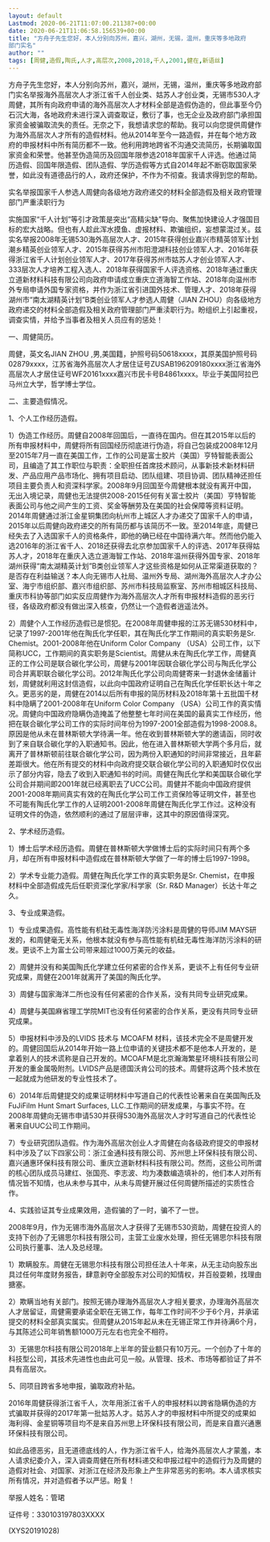 ```yaml
---
layout: default
Lastmod: 2020-06-21T11:07:00.211387+00:00
date: 2020-06-21T11:06:58.156539+00:00
title: "方舟子先生您好，本人分别向苏州，嘉兴，湖州，无锡，温州，重庆等多地政府
部门实名"
author: ""
tags: [周健,造假,陶氏,人才,高层次,2008,2018,千人,2001,健在,新语丝]
---
```


方舟子先生您好，本人分别向苏州，嘉兴，湖州，无锡，温州，重庆等多地政府部门实名举报海外高层次人才浙江省千人创业类、姑苏人才创业类，无锡市530人才周健，其所有向政府申请的海外高层次人才材料全部是造假伪造的，但此事至今仍石沉大海，各地政府未进行深入调查取证，敷衍了事，也无企业及政府部门承担国家资金被骗取流失的责任。无奈之下，我想请求您的帮助。我可以向您提供周健作为海外高层次人才所有的造假材料。他从2014年至今一路造假，并在每个地方政府的申报材料中所有简历都不一致。他利用跨地跨省不沟通交流简历，长期骗取国家资金和荣誉。他甚至伪造简历及回国年限参选2018年国家千人评选。他通过简历造假、回国年限造假、团队造假、学历造假等方式自2014年起不断窃取国家荣誉，如此没有道德品行的人，政府还保护，不作为不彻查。我请求得到您的帮助。

实名举报国家千人参选人周健向各级地方政府递交的材料全部造假及相关政府管理部门严重渎职行为

实施国家“千人计划”等引才政策是突出“高精尖缺”导向、聚焦加快建设人才强国目标的宏大战略。但也有人趁此浑水摸鱼、虚报材料、欺骗组织，妄想蒙混过关。兹实名举报2008年无锡530海外高层次人才、2015年获得创业嘉兴市精英领军计划潮乡精英创业领军人才、2015年获得苏州市阳澄湖科技创业领军人才、2016年获得浙江省千人计划创业领军人才、2017年获得苏州市姑苏人才创业领军人才、333层次人才培养工程入选人、2018年获得国家千人评选资格、2018年通过重庆立道新材料科技有限公司向政府申请成立重庆立道海智工作站、2018年向温州市外专局申请外国专家资格，并作为浙江省引进国外技术、管理人才、2018年获得湖州市“南太湖精英计划”B类创业领军人才参选人周健（JIAN ZHOU）向各级地方政府递交的材料全部造假及相关政府管理部门严重渎职行为。盼组织上引起重视，调查实情，并给予当事者及相关人员应有的惩处！

一、周健简历。

周健，英文名JIAN ZHOU ,男,美国籍，护照号码50618xxxx，其原美国护照号码02879xxxx，江苏省海外高层次人才居住证号ZUSAB196209180xxxx浙江省海外高层次人才居住证号WF20161xxxx嘉兴市民卡号B4861xxxx。毕业于美国阿拉巴马州立大学，哲学博士学位。

二、主要造假情况。

1、个人工作经历造假。

1）伪造工作经历。周健自2008年回国后，一直待在国内。但在其2015年以后的所有申报材料中，周健将所有回国经历彻底进行伪造，将自己包装成2008年12月至2015年7月一直在美国工作，工作的公司是富士胶片（美国）亨特智能表面公司，且编造了其工作职位与职责：全职担任首席技术顾问，从事新技术新材料研发、产品应用产品市场化、拥有项目启动、团队组建、项目协调、团队精神还担任项目主要负责人和资深科学家。2008年9月回国至今周健根本就没有离开中国，无出入境记录，周健也无法提供2008-2015任何有关富士胶片（美国）亨特智能表面公司与他之间产生的工资、奖金等酬劳及在美国的社会保障等资料证明。2014年周健通过浙江金星铜集团向杭州市上城区人才办递交了国家千人的申请，2015年以后周健向政府递交的所有简历都与该简历不一致。至2014年底，周健已经失去了入选国家千人的资格条件，即他的确已经在中国待满六年。然而他仍能入选2016年的浙江省千人、2018还获得去北京参加国家千人的评选、2017年获得姑苏人才，2018年在重庆入选立道海智工作站、2018年温州获得外国专家、2018年湖州获得“南太湖精英计划”B类创业领军人才这些资格是如何从正常渠道获取的？是否存在利益输送？本人向无锡市人社局、温州外专局、湖州海外高层次人才办公室、海宁市组织部、嘉兴市组织部、苏州市科技局监察室、苏州市相城区科技局、重庆市科协等部门如实反应周健作为海外高层次人才所有申报材料造假的恶劣行径，各级政府都没有做出深入核查，仍然让一个造假者逍遥法外。

2）周健个人工作经历造假已是惯犯。在2008年周健申报的江苏无锡530材料中，记录了1997-2001年他在陶氏化学任职，其在陶氏化学工作期间的真实职务是Sr. Chemist。2001-2008年他在Uniform Color Company （USA）公司工作，以下简称UCC，工作期间的真实职务是Scientist。周健从未在陶氏化学工作，周健真正的工作公司是联合碳化学公司，周健与2001年因联合碳化学公司与陶氏化学公司合并离职联合碳化学公司。2012年陶氏化学公司向周健寄来一封退休金储蓄计划，周健就利用这封信造假，以此向中国政府证明自己在陶氏化学任职长达十年之久。更恶劣的是，周健在2014以后所有申报的简历材料及2018年第十五批国千材料中隐瞒了2001-2008年在Uniform Color Company （USA）公司工作的真实情况。周健向中国政府隐瞒伪造掩盖了他整整七年时间在美国的最真实工作经历，他把在联合碳化学公司工作的实际时间年份为1997-2001全部造假为1998-2008.8。原因是他从未在普林斯顿大学待满一年。他在收到普林斯顿大学的邀请函，同时收到了来自联合碳化学的入职通知书。因此，他在进入普林斯顿大学两个多月后，就离开了普林斯顿前往联合碳化学公司，因为两份入职通知的时间非常接近，且年薪差距很大。他在所有提交的材料中向政府提交联合碳化学公司的入职通知时仅仅出示了部分内容，隐去了收到入职通知书的时间。周健在陶氏化学和美国联合碳化学公司合并期间即2001年就已经离职去了UCC公司。周健并不能向中国政府提供2001-2008年期间真实有效的在陶氏化学公司工作工资保险等证明文件，甚至也不可能有陶氏化学工作的人证明2001-2008年周健在陶氏化学工作过。这种没有证明文件的伪造，依然顺利的通过了层层评审，这其中的原因值得深究。

2、学术经历造假。

1）博士后学术经历造假。周健在普林斯顿大学做博士后的实际时间只有两个多月，却在所有申报材料中造假成在普林斯顿大学做了一年的博士后1997-1998。

2）学术专业能力造假。周健在陶氏化学工作的真实职务是Sr. Chemist，在申报材料中全部造假成先后任职资深化学家/科学家（Sr. R&D Manager）长达十年之久。

3、专业成果造假。

1）专业成果造假。高性能有机硅无毒性海洋防污涂料是周健的导师JIM MAYS研发的，和周健毫无关系，他根本就没有参与高性能有机硅无毒性海洋防污涂料的研发。更谈不上为富士公司带来超过1000万美元的收益。

2）周健并没有和美国陶氏化学建立任何紧密的合作关系，更谈不上有任何专业研究成果，周健在2001年就离开了美国的陶氏化学。

3）周健与国家海洋二所也没有任何紧密的合作关系，没有共同专业研究成果。

4）周健与美国麻省理工学院MIT也没有任何紧密的合作关系，更没有共同专业研究成果。

5）申报材料中涉及的LVIDS 技术与 MCOAFM 材料，该技术完全不是周健开发的。周健回国后从2014年开始一路上位申请的关键技术都不是他本人开发的，是拿着别人的技术谎称是自己开发的。MCOAFM是北京瀚海繁星环境科技有限公司开发的重金属吸附剂。LVIDS产品是德国沃肯公司的技术。周健将这两个技术放在一起就成为他研发的专业性技术了。

6）2014年后周健提交的成果证明材料中写道自己的代表性论著来自在美国陶氏及FuJiFilm Hunt Smart Surfaces, LLC.工作期间的研发成果，与事实不符。在2008年周健向无锡市申请530并获得530海外高层次人才时写道自己的代表性论著来自UUC公司工作期间。

7）专业研究团队造假。作为海外高层次创业人才周健在向各级政府提交的申报材料中涉及了以下四家公司：浙江金通科技有限公司、苏州思上环保科技有限公司、嘉兴通惠环保科技有限公司、重庆立道新材料科技有限公司。然而，这些公司所谓的核心团队成员马建红、张国亮、李志波、均为凑数编造填补的，他们本人对所有情况皆不知情，也从未参与其中，从未与周健开展过任何周健所描述的实质性合作。

4、实践验证其专业成果效用，造假骗的了一时，骗不了一世。

2008年9月，作为无锡市海外高层次人才获得了无锡市530资助，周健在投资人的支持下创办了无锡思尔科技有限公司，主营工业废水处理，担任无锡思尔科技有限公司执行董事、法人及总经理。

1）欺瞒股东。周健在无锡思尔科技有限公司担任法人十年来，从无主动向股东出具过任何年度财务报告，肆意剥夺全部股东对公司的知情权，并百般耍赖，找理由搪塞。

2）欺瞒当地有关部门。按照无锡办理海外高层次人才相关要求，办理海外高层次人才居留证，周健需要承诺全职在无锡工作，每年工作时间不少于6个月，并承诺提交的材料全部真实属实。但周健从2015年起从未在无锡正常工作并待满6个月，与其陈述公司年销售额1000万元左右也完全不相符。

3）无锡思尔科技有限公司2018年上半年的营业额只有10万元。一个创办了十年的科技型公司，其技术先进性也由此可见一般。从管理、技术、市场等都验证了并不具有高层次。

5、同项目跨省多地申报，骗取政府补贴。

2016年周健获得浙江省千人，次年用浙江省千人的申报材料以跨省隐瞒伪造的方式骗取并获得的2017年第一批姑苏人才。姑苏人才的申报材料中所提交的成果如海利得、金星铜等项目均不是来自苏州思上环保科技有限公司，而是来自嘉兴通惠环保科技有限公司。

如此品德恶劣，且无道德底线的人，作为浙江省千人，给海外高层次人才蒙羞，本人请求纪委介入，深入调查周健在所有材料递交和申报过程中的造假行为及周健的造假对社会、对国家、对浙江在经济及形象上产生非常恶劣的影响。本人请求核实所有情况，并对造假者予以严惩。盼复！

举报人姓名：管珺

证件号：330103197803XXXX

(XYS20191028)

